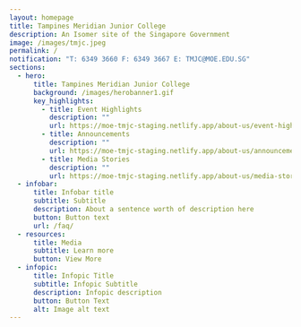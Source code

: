 ```yaml
---
layout: homepage
title: Tampines Meridian Junior College
description: An Isomer site of the Singapore Government
image: /images/tmjc.jpeg
permalink: /
notification: "T: 6349 3660 F: 6349 3667 E: TMJC@MOE.EDU.SG"
sections:
  - hero:
      title: Tampines Meridian Junior College
      background: /images/herobanner1.gif
      key_highlights:
        - title: Event Highlights
          description: ""
          url: https://moe-tmjc-staging.netlify.app/about-us/event-highlights/term-2
        - title: Announcements
          description: ""
          url: https://moe-tmjc-staging.netlify.app/about-us/announcements
        - title: Media Stories
          description: ""
          url: https://moe-tmjc-staging.netlify.app/about-us/media-stories/
  - infobar:
      title: Infobar title
      subtitle: Subtitle
      description: About a sentence worth of description here
      button: Button text
      url: /faq/
  - resources:
      title: Media
      subtitle: Learn more
      button: View More
  - infopic:
      title: Infopic Title
      subtitle: Infopic Subtitle
      description: Infopic description
      button: Button Text
      alt: Image alt text
---
```

